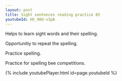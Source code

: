 ```yaml
---
layout: post
title: Sight sentences reading practice 85
youtubeId: Hh_90d-v3pA
---
```

 
 
Helps to learn sight words and their spelling.

Opportunitiy to repeat the spelling. 

Practice spelling. 
 
Practice for spelling bee competitions. 
 
{% include youtubePlayer.html id=page.youtubeId %}
 
 
